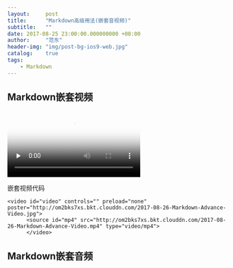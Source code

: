 ```yaml
---
layout:     post
title:      "Markdown高级用法(嵌套音视频)"
subtitle:   ""
date: 2017-08-25 23:00:00.000000000 +08:00
author:     "范东"
header-img: "img/post-bg-ios9-web.jpg"
catalog:    true
tags:
    - Markdown
---
```

## Markdown嵌套视频
<video id="video" controls="" preload="none" poster="http://om2bks7xs.bkt.clouddn.com/2017-08-26-Markdown-Advance-Video.jpg">
      <source id="mp4" src="http://om2bks7xs.bkt.clouddn.com/2017-08-26-Markdown-Advance-Video.mp4" type="video/mp4">
      </video>
      
嵌套视频代码

```
<video id="video" controls="" preload="none" poster="http://om2bks7xs.bkt.clouddn.com/2017-08-26-Markdown-Advance-Video.jpg">
      <source id="mp4" src="http://om2bks7xs.bkt.clouddn.com/2017-08-26-Markdown-Advance-Video.mp4" type="video/mp4">
      </video>
```
## Markdown嵌套音频